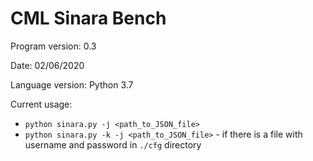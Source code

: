 # CML Sinara Bench

Program version: 0.3

Date: 02/06/2020

Language version: Python 3.7

Current usage:
* `python sinara.py -j <path_to_JSON_file>`
* `python sinara.py -k -j <path_to_JSON_file>` - if there is a file with username and password in `./cfg` directory